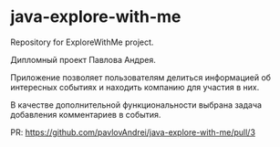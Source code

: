 # java-explore-with-me
Repository for ExploreWithMe project.

Дипломный проект Павлова Андрея.


Приложение позволяет пользователям делиться информацией об интересных событиях и находить компанию для участия в них.

В качестве дополнительной функциональности выбрана задача добавления комментариев в события.


PR: https://github.com/pavlovAndrei/java-explore-with-me/pull/3